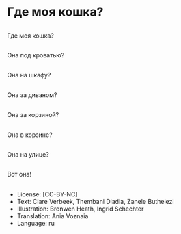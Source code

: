 # Где моя кошка?

##
Где моя кошка?

##
Она под кроватью?

##
Она на шкафу?

##
Она за диваном?

##
Она за корзиной?

##
Она в корзине?

##
Она на улице?

##
Вот она!

##
* License: [CC-BY-NC]
* Text: Clare Verbeek, Thembani Dladla, Zanele Buthelezi
* Illustration: Bronwen Heath, Ingrid Schechter
* Translation: Ania Voznaia
* Language: ru
